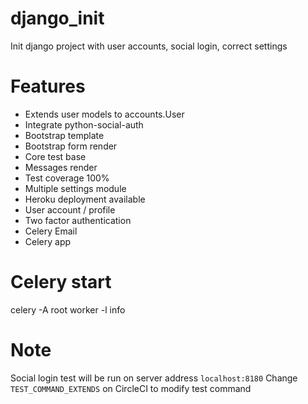 # django_init

Init django project with user accounts, social login, correct settings

# Features

- Extends user models to accounts.User
- Integrate python-social-auth
- Bootstrap template
- Bootstrap form render
- Core test base
- Messages render
- Test coverage 100%
- Multiple settings module
- Heroku deployment available
- User account / profile
- Two factor authentication
- Celery Email
- Celery app


# Celery start

celery -A root worker -l info


# Note

Social login test will be run on server address `localhost:8180`
Change `TEST_COMMAND_EXTENDS` on CircleCI to modify test command
